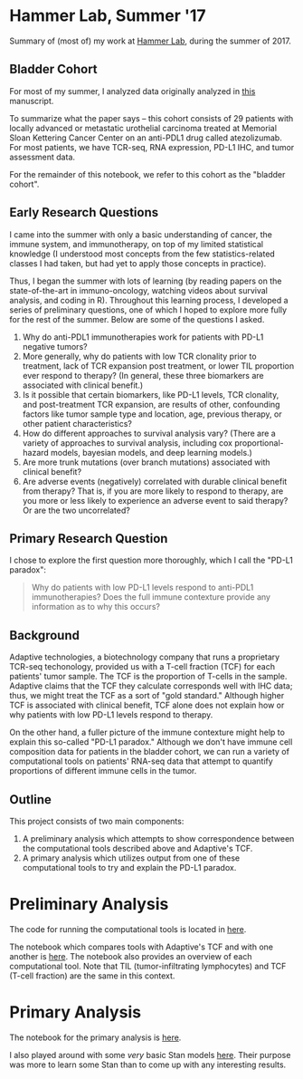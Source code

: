 # Hammer Lab, Summer '17

Summary of (most of) my work at [Hammer Lab](http://www.hammerlab.org), during the summer of 2017.

## Bladder Cohort

For most of my summer, I analyzed data originally analyzed in [this](http://journals.plos.org/plosmedicine/article?id=10.1371/journal.pmed.1002309) manuscript.

To summarize what the paper says – this cohort consists of 29 patients with locally advanced or metastatic urothelial carcinoma treated at Memorial Sloan Kettering Cancer Center on an anti-PDL1 drug called atezolizumab. For most patients, we have TCR-seq, RNA expression, PD-L1 IHC, and tumor assessment data.

For the remainder of this notebook, we refer to this cohort as the "bladder cohort".

## Early Research Questions

I came into the summer with only a basic understanding of cancer, the immune system, and immunotherapy, on top of my limited statistical knowledge (I understood most concepts from the few statistics-related classes I had taken, but had yet to apply those concepts in practice).

Thus, I began the summer with lots of learning (by reading papers on the state-of-the-art in immuno-oncology, watching videos about survival analysis, and coding in R). Throughout this learning process, I developed a series of preliminary questions, one of which I hoped to explore more fully for the rest of the summer. Below are some of the questions I asked.

1. Why do anti-PDL1 immunotherapies work for patients with PD-L1 negative tumors?
2. More generally, why do patients with low TCR clonality prior to treatment, lack of TCR expansion post treatment, or lower TIL proportion ever respond to therapy? (In general, these three biomarkers are associated with clinical benefit.)
3. Is it possible that certain biomarkers, like PD-L1 levels, TCR clonality, and post-treatment TCR expansion, are results of other, confounding factors like tumor sample type and location, age, previous therapy, or other patient characteristics?
4. How do different approaches to survival analysis vary? (There are a variety of approaches to survival analysis, including cox proportional-hazard models, bayesian models, and deep learning models.)
5. Are more trunk mutations (over branch mutations) associated with clinical benefit?
6. Are adverse events (negatively) correlated with durable clinical benefit from therapy? That is, if you are more likely to respond to therapy, are you more or less likely to experience an adverse event to said therapy? Or are the two uncorrelated?

## Primary Research Question

I chose to explore the first question more thoroughly, which I call the "PD-L1 paradox":

 > Why do patients with low PD-L1 levels respond to anti-PDL1 immunotherapies? Does the full immune contexture provide any information as to why this occurs?
 
## Background

Adaptive technologies, a biotechnology company that runs a proprietary TCR-seq techonology, provided us with a T-cell fraction (TCF) for each patients' tumor sample. The TCF is the proportion of T-cells in the sample. Adaptive claims that the TCF they calculate corresponds well with IHC data; thus, we might treat the TCF as a sort of "gold standard." Although higher TCF is associated with clinical benefit, TCF alone does not explain how or why patients with low PD-L1 levels respond to therapy.

On the other hand, a fuller picture of the immune contexture might help to explain this so-called "PD-L1 paradox." Although we don't have immune cell composition data for patients in the bladder cohort, we can run a variety of computational tools on patients' RNA-seq data that attempt to quantify proportions of different immune cells in the tumor.

## Outline

This project consists of two main components:

1. A preliminary analysis which attempts to show correspondence between the computational tools described above and Adaptive's TCF.
2. A primary analysis which utilizes output from one of these computational tools to try and explain the PD-L1 paradox.

# Preliminary Analysis

The code for running the computational tools is located in [here](RunTILTools.ipynb).

The notebook which compares tools with Adaptive's TCF and with one another is [here](TILToolComparisons.ipynb). The notebook also provides an overview of each computational tool. Note that TIL (tumor-infiltrating lymphocytes) and TCF (T-cell fraction) are the same in this context.

# Primary Analysis

The notebook for the primary analysis is [here](PDL1SurvivalAnalysis.ipynb).

I also played around with some *very* basic Stan models [here](StanModels.ipynb). Their purpose was more to learn some Stan than to come up with any interesting results.

